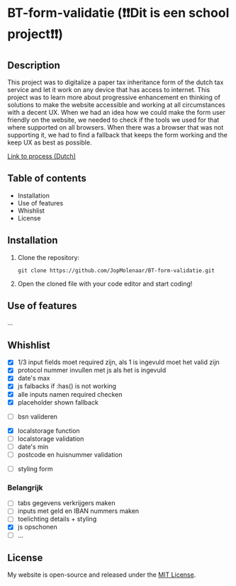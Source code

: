 # BT-form-validatie (❗❗Dit is een school project❗❗)

## Description

This project was to digitalize a paper tax inheritance form of the dutch tax service and let it work on any device that has access to internet. This project was to learn more about progressive enhancement en thinking of solutions to make the website accessible and working at all circumstances with a decent UX. When we had an idea how we could make the form user friendly on the website, we needed to check if the tools we used for that where supported on all browsers. When there was a browser that was not supporting it, we had to find a fallback that keeps the form working and the keep UX as best as possible. 

<!-- Add a nice poster image here at the end of the week, showing off your shiny frontend 📸 -->
<!-- ![Here is a picture of the frontend of my website.](docs/images/shinyFrontEndPictureS1.png  "Shiny frontend picture of my website") -->

[Link to process (Dutch) ](https://github.com/JopMolenaar/BT-form-validatie/blob/main/process.md)
<!-- update when the blog is online -->

## Table of contents

- Installation
- Use of features
- Whishlist
- License

## Installation

1. Clone the repository:

    ```
    git clone https://github.com/JopMolenaar/BT-form-validatie.git
    ```

2. Open the cloned file with your code editor and start coding!


## Use of features

... 

## Whishlist

- [x] 1/3 input fields moet required zijn, als 1 is ingevuld moet het valid zijn 
- [x] protocol nummer invullen met js als het is ingevuld 
- [x] date's max
- [x] js falbacks if :has() is not working
- [x] alle inputs namen required checken
- [x] placeholder shown fallback
<!-- - [ ] capitalize eerste letters naam -->
- [ ] bsn valideren
<!-- - [ ] div met zelfde class naam in div in fieldset, om generieke css has te maken -->
- [x] localstorage function
- [ ] localstorage validation
- [ ] date's min
- [ ] postcode en huisnummer validation
<!-- - [ ] alles functies in js naar engels translaten  -->
- [ ] styling form
<!-- - [ ] handtekening oplossing -->

### Belangrijk
- [ ] tabs gegevens verkrijgers maken
- [ ] inputs met geld en IBAN nummers maken
- [ ] toelichting details + styling
- [x] js opschonen
- [ ] ...

## License

My website is open-source and released under the [MIT License](LICENSE).


<!-- star in span in label en weghalen met css en js -->

<!-- // bouwstenen  op en top maken, 
// scriptje om dingen te showen op bepaalde clicks als progressive enhancement voor als :has() niet werkt -->